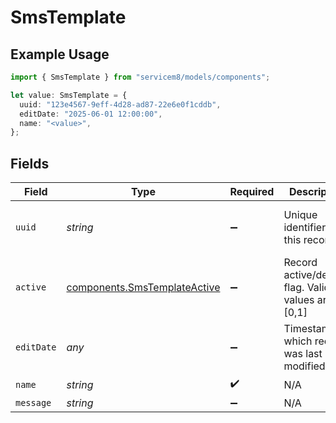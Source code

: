 # SmsTemplate

## Example Usage

```typescript
import { SmsTemplate } from "servicem8/models/components";

let value: SmsTemplate = {
  uuid: "123e4567-9eff-4d28-ad87-22e6e0f1cddb",
  editDate: "2025-06-01 12:00:00",
  name: "<value>",
};
```

## Fields

| Field                                                                        | Type                                                                         | Required                                                                     | Description                                                                  | Example                                                                      |
| ---------------------------------------------------------------------------- | ---------------------------------------------------------------------------- | ---------------------------------------------------------------------------- | ---------------------------------------------------------------------------- | ---------------------------------------------------------------------------- |
| `uuid`                                                                       | *string*                                                                     | :heavy_minus_sign:                                                           | Unique identifier for this record                                            | 123e4567-9eff-4d28-ad87-22e6e0f1cddb                                         |
| `active`                                                                     | [components.SmsTemplateActive](../../models/components/smstemplateactive.md) | :heavy_minus_sign:                                                           | Record active/deleted flag.  Valid values are [0,1]                          |                                                                              |
| `editDate`                                                                   | *any*                                                                        | :heavy_minus_sign:                                                           | Timestamp at which record was last modified                                  | 2025-06-01 12:00:00                                                          |
| `name`                                                                       | *string*                                                                     | :heavy_check_mark:                                                           | N/A                                                                          |                                                                              |
| `message`                                                                    | *string*                                                                     | :heavy_minus_sign:                                                           | N/A                                                                          |                                                                              |